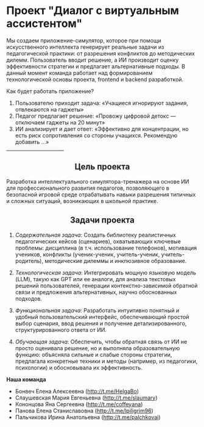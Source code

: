 # Проект "Диалог с виртуальным ассистентом"

Мы создаем приложение-симулятор, которое при помощи искусственного интеллекта генерирует реальные задачи из педагогической практики: от разрешения конфликтов до методических дилемм. Пользователь вводит решение, а ИИ производит оценку эффективности стратегии и предлагает альтернативные подходы. В данный момент команда работает над формированием технологической основы проекта, frontend и backend разработкой.

Как будет работать приложение?
 
1. Пользователю приходит задача: «Учащиеся игнорируют задания, отвлекаются на гаджеты»
2. Педагог предлагает решение: «Провожу цифровой детокс — отключаем гаджеты на 20 минут»
3. ИИ анализирует и дает ответ: «Эффективно для концентрации, но есть риск сопротивления со стороны учащихся. Рекомендую добавить …»

<hr width=30%>

<h2 align="center">Цель проекта</h2> 

Разработка интеллектуального симулятора-тренажера на основе ИИ для профессионального развития педагогов, позволяющего в безопасной игровой среде отрабатывать навыки разрешения типичных и сложных ситуаций, возникающих в школьной практике.

<h2 align="center">Задачи проекта</h2> 

1. *Содержательная задача*: Создать библиотеку реалистичных педагогических кейсов (сценариев), охватывающих ключевые проблемы: дисциплина (в т.ч. использование телефонов), мотивация учеников, конфликты (ученик-ученик, учитель-ученик, учитель-родитель), методические дилеммы и инклюзивное образование.

2. *Технологическая задача*: Интегрировать мощную языковую модель (LLM), такую как GPT или ее аналоги, для анализа текстовых решений пользователей, генерации контекстно-зависимой обратной связи и предложения альтернативных, научно обоснованных подходов.

3. *Функциональная задача*: Разработать интуитивно понятный и удобный пользовательский интерфейс, обеспечивающий простой выбор сценария, ввод решения и получение детализированного, структурированного ответа от ИИ.

4. *Обучающая задача*: Обеспечить, чтобы обратная связь от ИИ не просто оценивала решение, но и выполняла образовательную функцию: объясняла сильные и слабые стороны стратегии, предлагала конкретные техники и методы (например, из педагогики, психологии) и обосновывала их эффективность.


**Наша команда**
- Бонвеч Елена Алексеевна (http://t.me/HelgaBo)
- Слаушевская Мария Евгеньевна (http://t.me/slaumary)
- Кононцова Яна Сергеевна (http://t.me/coffeyana)
- Панова Елена Станиславовна (http://t.me/lpiligrim96)
- Пальчикова Ирина Анатольевна (http://t.me/palchkovai)
